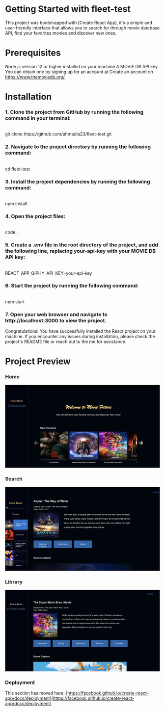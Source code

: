 # Getting Started with fleet-test

This project was bootstrapped with [Create React App], it's a simple and user-friendly interface that allows you to search for through movie database API, find your favorites movies and discover new ones.

# Prerequisites

Node.js version 12 or higher installed on your machine
A MOVIE DB API key. You can obtain one by signing up for an account at Create an account on https://www.themoviedb.org/

# Installation

### 1. Clone the project from GitHub by running the following command in your terminal:

<br>
git clone https://github.com/ahmadia23/fleet-test.git

### 2. Navigate to the project directory by running the following command:

<br>
cd fleet-test

### 3. Install the project dependencies by running the following command:

<br>
npm install

### 4. Open the project files:

<br>
code .

### 5. Create a .env file in the root directory of the project, and add the following line, replacing your-api-key with your MOVIE DB API key:

<br>
REACT_APP_GIPHY_API_KEY=your-api-key

### 6. Start the project by running the following command:

<br>
npm start

### 7. Open your web browser and navigate to http://localhost:3000 to view the project.

Congratulations! You have successfully installed the React project on your machine.
If you encounter any issues during installation, please check the project's README file or reach out to the me for assistance.

# Project Preview

### Home

![Image](public/home-full.png)

### Search

![Image](public/browse.png)

### Library

![Image](public/movie-detail.png)

### Deployment

This section has moved here: [https://facebook.github.io/create-react-app/docs/deployment](https://facebook.github.io/create-react-app/docs/deployment)
